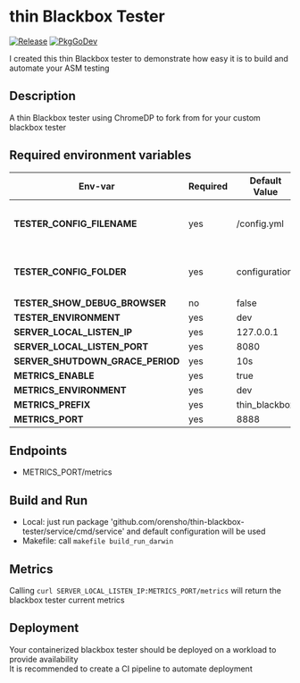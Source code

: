 # thin Blackbox Tester #

[![Release](https://img.shields.io/github/release/orensho/thin-blackbox-tester/all.svg)](https://github.com/orensho/thin-blackbox-tester/latest)
[![PkgGoDev](https://pkg.go.dev/badge/orensho/thin-blackbox-testert/)](https://github.com/orensho/thin-blackbox-tester/)

I created this thin Blackbox tester to demonstrate how easy it is to build and automate your ASM testing

## Description

A thin Blackbox tester using ChromeDP to fork from for your custom blackbox tester

## Required environment variables

|Env-var                            | Required | Default Value | Description |
|-----------------------------------|--------- |---------------|-------------|
|**TESTER_CONFIG_FILENAME**|yes|/config.yml|location of the exported config file|
|**TESTER_CONFIG_FOLDER**|yes|configuration|folder of the exported config file|
|**TESTER_SHOW_DEBUG_BROWSER**|no|false||
|**TESTER_ENVIRONMENT**|yes|dev||
|**SERVER_LOCAL_LISTEN_IP**|yes|127.0.0.1||
|**SERVER_LOCAL_LISTEN_PORT**|yes|8080||
|**SERVER_SHUTDOWN_GRACE_PERIOD**|yes|10s||
|**METRICS_ENABLE**|yes|true||
|**METRICS_ENVIRONMENT**|yes|dev||
|**METRICS_PREFIX**|yes|thin_blackbox||
|**METRICS_PORT**|yes|8888||


## Endpoints

* METRICS_PORT/metrics

## Build and Run

* Local: just run package 'github.com/orensho/thin-blackbox-tester/service/cmd/service' and default configuration will be used
* Makefile: call ``makefile build_run_darwin``

## Metrics
Calling ``curl SERVER_LOCAL_LISTEN_IP:METRICS_PORT/metrics`` will return the blackbox tester current metrics

## Deployment

Your containerized blackbox tester should be deployed on a workload to provide availability<br />
It is recommended to create a CI pipeline to automate deployment 

